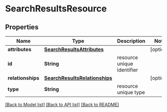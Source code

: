 # SearchResultsResource

## Properties
Name | Type | Description | Notes
------------ | ------------- | ------------- | -------------
**attributes** | [**SearchResultsAttributes**](SearchResultsAttributes.md) |  | [optional] 
**id** | **String** | resource unique identifier | 
**relationships** | [**SearchResultsRelationships**](SearchResultsRelationships.md) |  | [optional] 
**type** | **String** | resource unique type | 

[[Back to Model list]](../README.md#documentation-for-models) [[Back to API list]](../README.md#documentation-for-api-endpoints) [[Back to README]](../README.md)



